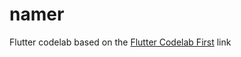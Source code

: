 # namer

Flutter codelab based on the [Flutter Codelab First](https://codelabs.developers.google.com/codelabs/flutter-codelab-first) link
